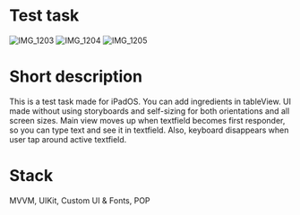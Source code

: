 # Test task

![IMG_1203](https://user-images.githubusercontent.com/58361435/228806714-8b0a4f24-260c-47d7-b4b9-a09d67819e4a.png)
![IMG_1204](https://user-images.githubusercontent.com/58361435/228806729-b8c5c881-01e0-4411-98a1-ef1c88c2258c.png)
![IMG_1205](https://user-images.githubusercontent.com/58361435/228806753-7e8c4532-ac8c-4bae-bfe3-d0b59988e0d1.png)


# Short description

This is a test task made for iPadOS. You can add ingredients in tableView. UI made without using storyboards and self-sizing for both orientations and all screen sizes.
Main view moves up when textfield becomes first responder, so you can type text and see it in textfield. Also, keyboard disappears when user tap around active textfield.

# Stack
MVVM, UIKit, Custom UI & Fonts, POP


